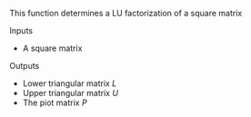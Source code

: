 This function determines a LU factorization of a square matrix  

Inputs
* A square matrix 
  
Outputs 
* Lower triangular matrix *L* 
* Upper triangular matrix *U* 
* The piot matrix *P* 
